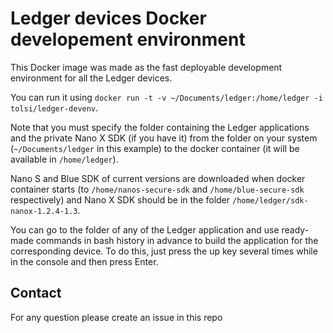 # Ledger devices Docker developement environment

This Docker image was made as the fast deployable development environment for all the Ledger devices.

You can run it using `docker run -t -v ~/Documents/ledger:/home/ledger -i tolsi/ledger-devenv`.

Note that you must specify the folder containing the Ledger applications and the private Nano X SDK (if you have it) from the folder on your system (`~/Documents/ledger` in this example) to the docker container (it will be available in `/home/ledger`).

Nano S and Blue SDK of current versions are downloaded when docker container starts (to `/home/nanos-secure-sdk` and `/home/blue-secure-sdk` respectively) and Nano X SDK should be in the folder `/home/ledger/sdk-nanox-1.2.4-1.3`.

You can go to the folder of any of the Ledger application and use ready-made commands in bash history in advance to build the application for the corresponding device. To do this, just press the up key several times while in the console and then press Enter.

## Contact 

For any question please create an issue in this repo
